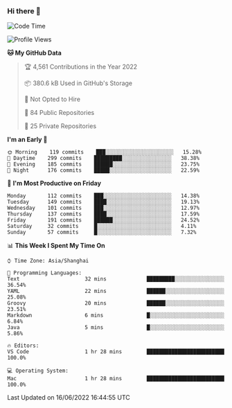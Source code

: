 ### Hi there 👋

<!--
**qbosen/qbosen** is a ✨ _special_ ✨ repository because its `README.md` (this file) appears on your GitHub profile.

Here are some ideas to get you started:

- 🔭 I’m currently working on ...
- 🌱 I’m currently learning ...
- 👯 I’m looking to collaborate on ...
- 🤔 I’m looking for help with ...
- 💬 Ask me about ...
- 📫 How to reach me: ...
- 😄 Pronouns: ...
- ⚡ Fun fact: ...
-->

<!--START_SECTION:waka-->
![Code Time](http://img.shields.io/badge/Code%20Time-0%20secs-blue)

![Profile Views](http://img.shields.io/badge/Profile%20Views-10-blue)

**🐱 My GitHub Data** 

> 🏆 4,561 Contributions in the Year 2022
 > 
> 📦 380.6 kB Used in GitHub's Storage 
 > 
> 🚫 Not Opted to Hire
 > 
> 📜 84 Public Repositories 
 > 
> 🔑 25 Private Repositories  
 > 
**I'm an Early 🐤** 

```text
🌞 Morning    119 commits    ███░░░░░░░░░░░░░░░░░░░░░░   15.28% 
🌆 Daytime    299 commits    █████████░░░░░░░░░░░░░░░░   38.38% 
🌃 Evening    185 commits    ██████░░░░░░░░░░░░░░░░░░░   23.75% 
🌙 Night      176 commits    █████░░░░░░░░░░░░░░░░░░░░   22.59%

```
📅 **I'm Most Productive on Friday** 

```text
Monday       112 commits    ███░░░░░░░░░░░░░░░░░░░░░░   14.38% 
Tuesday      149 commits    ████░░░░░░░░░░░░░░░░░░░░░   19.13% 
Wednesday    101 commits    ███░░░░░░░░░░░░░░░░░░░░░░   12.97% 
Thursday     137 commits    ████░░░░░░░░░░░░░░░░░░░░░   17.59% 
Friday       191 commits    ██████░░░░░░░░░░░░░░░░░░░   24.52% 
Saturday     32 commits     █░░░░░░░░░░░░░░░░░░░░░░░░   4.11% 
Sunday       57 commits     █░░░░░░░░░░░░░░░░░░░░░░░░   7.32%

```


📊 **This Week I Spent My Time On** 

```text
⌚︎ Time Zone: Asia/Shanghai

💬 Programming Languages: 
Text                     32 mins             █████████░░░░░░░░░░░░░░░░   36.54% 
YAML                     22 mins             ██████░░░░░░░░░░░░░░░░░░░   25.08% 
Groovy                   20 mins             ██████░░░░░░░░░░░░░░░░░░░   23.51% 
Markdown                 6 mins              █░░░░░░░░░░░░░░░░░░░░░░░░   6.84% 
Java                     5 mins              █░░░░░░░░░░░░░░░░░░░░░░░░   5.86%

🔥 Editors: 
VS Code                  1 hr 28 mins        █████████████████████████   100.0%

💻 Operating System: 
Mac                      1 hr 28 mins        █████████████████████████   100.0%

```


 Last Updated on 16/06/2022 16:44:55 UTC
<!--END_SECTION:waka-->
